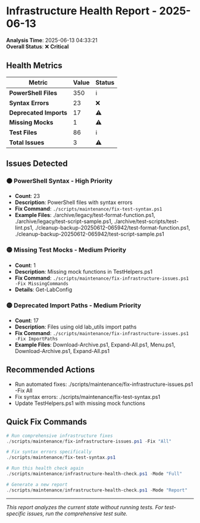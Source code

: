 # Infrastructure Health Report - 2025-06-13

**Analysis Time**: 2025-06-13 04:33:21  
**Overall Status**: ❌ **Critical**

## Health Metrics

| Metric | Value | Status |
|--------|-------|--------|
| **PowerShell Files** | 350 | ℹ️ |
| **Syntax Errors** | 23 | ❌ |
| **Deprecated Imports** | 17 | ⚠️ |
| **Missing Mocks** | 1 | ⚠️ |
| **Test Files** | 86 | ℹ️ |
| **Total Issues** | 3 | ⚠️ |

## Issues Detected

### 🟠 **PowerShell Syntax** - High Priority
- **Count**: 23
- **Description**: PowerShell files with syntax errors
- **Fix Command**: `./scripts/maintenance/fix-test-syntax.ps1`
- **Example Files**: ./archive/legacy/test-format-function.ps1, ./archive/legacy/test-script-sample.ps1, ./archive/test-scripts/test-lint.ps1, ./cleanup-backup-20250612-065942/test-format-function.ps1, ./cleanup-backup-20250612-065942/test-script-sample.ps1

### 🟡 **Missing Test Mocks** - Medium Priority
- **Count**: 1
- **Description**: Missing mock functions in TestHelpers.ps1
- **Fix Command**: `./scripts/maintenance/fix-infrastructure-issues.ps1 -Fix MissingCommands`
- **Details**: Get-LabConfig

### 🟡 **Deprecated Import Paths** - Medium Priority
- **Count**: 17
- **Description**: Files using old lab_utils import paths
- **Fix Command**: `./scripts/maintenance/fix-infrastructure-issues.ps1 -Fix ImportPaths`
- **Example Files**: Download-Archive.ps1, Expand-All.ps1, Menu.ps1, Download-Archive.ps1, Expand-All.ps1

## Recommended Actions
- Run automated fixes: ./scripts/maintenance/fix-infrastructure-issues.ps1 -Fix All
- Fix syntax errors: ./scripts/maintenance/fix-test-syntax.ps1
- Update TestHelpers.ps1 with missing mock functions

## Quick Fix Commands

```powershell
# Run comprehensive infrastructure fixes
./scripts/maintenance/fix-infrastructure-issues.ps1 -Fix "All"

# Fix syntax errors specifically
./scripts/maintenance/fix-test-syntax.ps1

# Run this health check again
./scripts/maintenance/infrastructure-health-check.ps1 -Mode "Full"

# Generate a new report
./scripts/maintenance/infrastructure-health-check.ps1 -Mode "Report"
```

---

*This report analyzes the current state without running tests. For test-specific issues, run the comprehensive test suite.*
